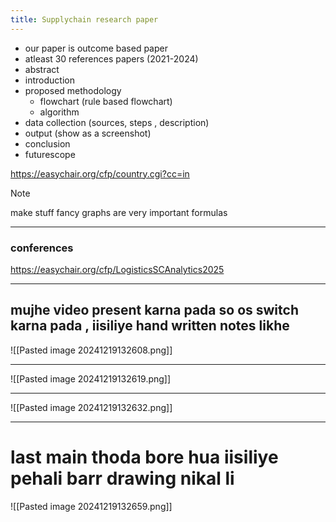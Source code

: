 ```yaml
---
title: Supplychain research paper
---
```


- our paper is outcome based paper
- atleast 30 references papers (2021-2024)
- abstract
- introduction
- proposed methodology
	- flowchart (rule based flowchart)
	- algorithm
- data collection (sources, steps , description)
- output (show as a screenshot)
- conclusion
- futurescope

https://easychair.org/cfp/country.cgi?cc=in


> [!NOTE]
> make stuff fancy 
> graphs are very important
> formulas 

---
### conferences

https://easychair.org/cfp/LogisticsSCAnalytics2025



---

## mujhe video present karna pada so os switch karna pada , iisiliye hand written notes likhe 

![[Pasted image 20241219132608.png]]


---

![[Pasted image 20241219132619.png]]

---

![[Pasted image 20241219132632.png]]


--- 

# last main thoda bore hua iisiliye pehali barr drawing nikal li

![[Pasted image 20241219132659.png]]



